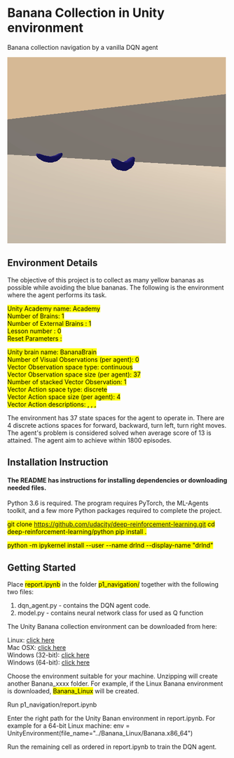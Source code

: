 # Banana Collection in Unity environment
Banana collection navigation by a vanilla DQN agent

![Trained_agent](trained_agent.gif)

## Environment Details
The objective of this project is to collect as many yellow bananas as possible while avoiding the blue bananas. 
The following is the environment where the agent performs its task. 

<mark>Unity Academy name: Academy  
        Number of Brains: 1  
        Number of External Brains : 1  
        Lesson number : 0  
        Reset Parameters :  </mark>  

<mark>  Unity brain name: BananaBrain  
        Number of Visual Observations (per agent): 0  
        Vector Observation space type: continuous  
        Vector Observation space size (per agent): 37  
        Number of stacked Vector Observation: 1  
        Vector Action space type: discrete  
        Vector Action space size (per agent): 4  
        Vector Action descriptions: , , , </mark>  

The environment has 37 state spaces for the agent to operate in. There are 4 discrete actions spaces for forward, backward, turn left, turn right moves. The agent's problem is considered solved when average score of 13 is attained. The agent aim to achieve within 1800 episodes. 

## Installation Instruction
#### The README has instructions for installing dependencies or downloading needed files.

Python 3.6 is required. The program requires PyTorch, the ML-Agents toolkit, and a few more Python packages required to complete the project.

<mark>git clone https://github.com/udacity/deep-reinforcement-learning.git
cd deep-reinforcement-learning/python
pip install .</mark>

<mark>python -m ipykernel install --user --name drlnd --display-name "drlnd"</mark>



## Getting Started

Place <mark>report.ipynb</mark> in the folder <mark>p1_navigation/</mark> together with the following two files:

1. dqn_agent.py - contains the DQN agent code. 
2. model.py - contains neural network class for used as Q function

The Unity Banana collection environment can be downloaded from here: 

Linux: [click here](https://s3-us-west-1.amazonaws.com/udacity-drlnd/P1/Banana/Banana_Linux.zip)  
Mac OSX: [click here](https://s3-us-west-1.amazonaws.com/udacity-drlnd/P1/Banana/Banana.app.zip)  
Windows (32-bit): [click here](https://s3-us-west-1.amazonaws.com/udacity-drlnd/P1/Banana/Banana_Windows_x86.zip)  
Windows (64-bit): [click here](https://s3-us-west-1.amazonaws.com/udacity-drlnd/P1/Banana/Banana_Windows_x86_64.zip)  

Choose the environment suitable for your machine. Unzipping will create another Banana_xxxx folder. For example, if the Linux Banana environment is downloaded, <mark>Banana_Linux</mark> will be created. 

Run p1_navigation/report.ipynb

Enter the right path for the Unity Banan environment in report.ipynb. For example for a 64-bit Linux machine: 
env = UnityEnvironment(file_name="../Banana_Linux/Banana.x86_64")

Run the remaining cell as ordered in report.ipynb to train the DQN agent. 




```python

```
